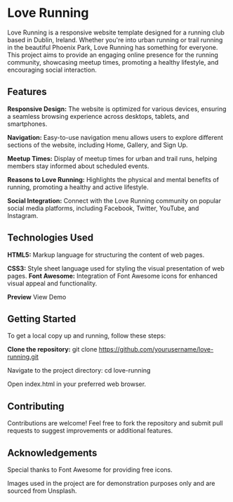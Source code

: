 <h1>Love Running</h1>

Love Running is a responsive website template designed for a running club based in Dublin, Ireland. Whether you're into urban running or trail running in the beautiful Phoenix Park, Love Running has something for everyone. This project aims to provide an engaging online presence for the running community, showcasing meetup times, promoting a healthy lifestyle, and encouraging social interaction.

<h2>Features</h2>

**Responsive Design:** The website is optimized for various devices, ensuring a seamless browsing experience across desktops, tablets, and smartphones.

**Navigation:** Easy-to-use navigation menu allows users to explore different sections of the website, including Home, Gallery, and Sign Up.

**Meetup Times:** Display of meetup times for urban and trail runs, helping members stay informed about scheduled events.

**Reasons to Love Running:** Highlights the physical and mental benefits of running, promoting a healthy and active lifestyle.

**Social Integration:** Connect with the Love Running community on popular social media platforms, including Facebook, Twitter, YouTube, and Instagram.

<h2>Technologies Used</h2>

**HTML5:** Markup language for structuring the content of web pages.

**CSS3:** Style sheet language used for styling the visual presentation of web pages.
**Font Awesome:** Integration of Font Awesome icons for enhanced visual appeal and functionality.

**Preview**
View Demo

<h2>Getting Started</h2>

To get a local copy up and running, follow these steps:

**Clone the repository:** git clone https://github.com/yourusername/love-running.git

Navigate to the project directory: cd love-running

Open index.html in your preferred web browser.

<h2>Contributing</h2>

Contributions are welcome! Feel free to fork the repository and submit pull requests to suggest improvements or additional features.

<h2>Acknowledgements</h2>

Special thanks to Font Awesome for providing free icons.

Images used in the project are for demonstration purposes only and are sourced from Unsplash.
